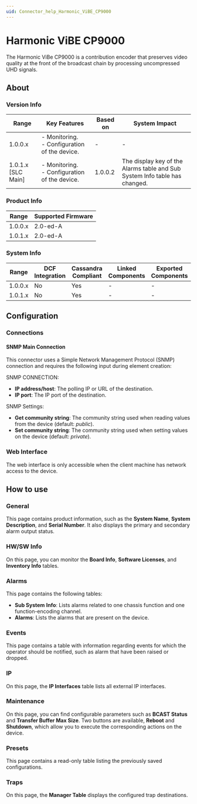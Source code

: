 ```yaml
---
uid: Connector_help_Harmonic_ViBE_CP9000
---
```


# Harmonic ViBE CP9000

The Harmonic ViBe CP9000 is a contribution encoder that preserves video quality at the front of the broadcast chain by processing uncompressed UHD signals.

## About

### Version Info

| Range | Key Features | Based on | System Impact |
|--|--|--|--|
| 1.0.0.x | - Monitoring. <br>- Configuration of the device. | - | - |
| 1.0.1.x [SLC Main] | - Monitoring. <br>- Configuration of the device. | 1.0.0.2 | The display key of the Alarms table and Sub System Info table has changed. |

### Product Info

| Range     | Supported Firmware     |
|-----------|------------------------|
| 1.0.0.x   | 2.0-ed-A               |
| 1.0.1.x   | 2.0-ed-A               |

### System Info

| Range     | DCF Integration     | Cassandra Compliant     | Linked Components     | Exported Components     |
|-----------|---------------------|-------------------------|-----------------------|-------------------------|
| 1.0.0.x   | No                  | Yes                     | -                     | -                       |
| 1.0.1.x   | No                  | Yes                     | -                     | -                       |

## Configuration

### Connections

#### SNMP Main Connection

This connector uses a Simple Network Management Protocol (SNMP) connection and requires the following input during element creation:

SNMP CONNECTION:

- **IP address/host**: The polling IP or URL of the destination.
- **IP port**: The IP port of the destination.

SNMP Settings:

- **Get community string**: The community string used when reading values from the device (default: *public*).
- **Set community string**: The community string used when setting values on the device (default: *private*).

### Web Interface

The web interface is only accessible when the client machine has network access to the device.

## How to use

### General

This page contains product information, such as the **System Name**, **System Description**, and **Serial Number**. It also displays the primary and secondary alarm output status.

### HW/SW Info

On this page, you can monitor the **Board Info**, **Software Licenses**, and **Inventory Info** tables.

### Alarms

This page contains the following tables:

- **Sub System** **Info**: Lists alarms related to one chassis function and one function-encoding channel.
- **Alarms**: Lists the alarms that are present on the device.

### Events

This page contains a table with information regarding events for which the operator should be notified, such as alarm that have been raised or dropped.

### IP

On this page, the **IP Interfaces** table lists all external IP interfaces.

### Maintenance

On this page, you can find configurable parameters such as **BCAST Status** and **Transfer Buffer Max Size**. Two buttons are available, **Reboot** and **Shutdown**, which allow you to execute the corresponding actions on the device.

### Presets

This page contains a read-only table listing the previously saved configurations.

### Traps

On this page, the **Manager Table** displays the configured trap destinations.
